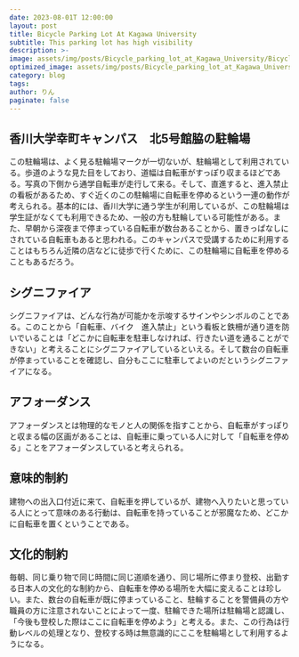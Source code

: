 ```yaml
---
date: 2023-08-01T 12:00:00
layout: post
title: Bicycle Parking Lot At Kagawa University
subtitle: This parking lot has high visibility
description: >-
image: assets/img/posts/Bicycle_parking_lot_at_Kagawa_University/Bicycle_parking_lot_at_Kagawa_University.jpg
optimized_image: assets/img/posts/Bicycle_parking_lot_at_Kagawa_University/Bicycle_parking_lot_at_Kagawa_University_resized_thumbnail.jpg
category: blog
tags: 
author: りん
paginate: false
---
```


## 香川大学幸町キャンパス　北5号館脇の駐輪場

この駐輪場は、よく見る駐輪場マークが一切ないが、駐輪場として利用されている。歩道のような見た目をしており、道幅は自転車がすっぽり収まるほどである。写真の下側から通学自転車が走行して来る。そして、直進すると、進入禁止の看板があるため、すぐ近くのこの駐輪場に自転車を停めるという一連の動作が考えられる。基本的には、香川大学に通う学生が利用しているが、この駐輪場は学生証がなくても利用できるため、一般の方も駐輪している可能性がある。また、早朝から深夜まで停まっている自転車が数台あることから、置きっぱなしにされている自転車もあると思われる。このキャンパスで受講するために利用することはもちろん近隣の店などに徒歩で行くために、この駐輪場に自転車を停めることもあるだろう。

## シグニファイア

シグニファイアは、どんな行為が可能かを示唆するサインやシンボルのことである。このことから「自転車、バイク　進入禁止」という看板と鉄柵が通り道を防いでいることは「どこかに自転車を駐車しなければ、行きたい道を通ることができない」と考えることにシグニファイアしているといえる。そして数台の自転車が停まっていることを確認し、自分もここに駐車してよいのだというシグニファイアになる。

## アフォーダンス

アフォーダンスとは物理的なモノと人の関係を指すことから、自転車がすっぽりと収まる幅の区画があることは、自転車に乗っている人に対して「自転車を停める」ことをアフォーダンスしていると考えられる。

## 意味的制約

建物への出入口付近に来て、自転車を押しているが、建物へ入りたいと思っている人にとって意味のある行動は、自転車を持っていることが邪魔なため、どこかに自転車を置くということである。

## 文化的制約

毎朝、同じ乗り物で同じ時間に同じ道順を通り、同じ場所に停まり登校、出勤する日本人の文化的な制約から、自転車を停める場所を大幅に変えることは珍しい。また、数台の自転車が既に停まっていること、駐輪することを警備員の方や職員の方に注意されないことによって一度、駐輪できた場所は駐輪場と認識し、「今後も登校した際はここに自転車を停めよう」と考える。また、この行為は行動レベルの処理となり、登校する時は無意識的にここを駐輪場として利用するようになる。